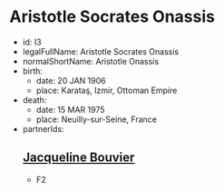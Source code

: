 # Aristotle Socrates Onassis
- id: I3
- legalFullName: Aristotle Socrates Onassis
- normalShortName: Aristotle Onassis
- birth:
  - date: 20 JAN 1906
  - place: Karataş, Izmir, Ottoman Empire
- death:
  - date: 15 MAR 1975
  - place: Neuilly-sur-Seine, France
- partnerIds:
  ## [Jacqueline Bouvier](../../families/F2)
  - F2
